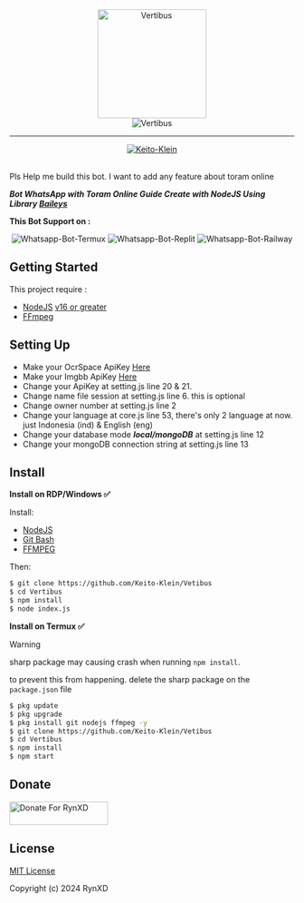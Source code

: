 <div align="center">
  
  <img width="192" title="Vertibus" src="https://github.com/Keito-Klein.png"/>

</div>

<div align="center">

  <img title="Vertibus" src="https://img.shields.io/badge/Vertibus-yellow?colorA=%23ff0000&colorB=%23017e40&style=for-the-badge">

</div>

---


<div align="center">  
  <a href="https://github.com/Keito-Klein">
    <img title="Keito-Klein" src="https://img.shields.io/badge/AUTHOR-MiKako-orange.svg?style=for-the-badge&logo=github"></a>
</div>

<br>
<p> Pls Help me build this bot. I want to add any feature about toram online</p>


***Bot WhatsApp with Toram Online Guide Create with NodeJS Using Library [Baileys](https://github.com/WhiskeySockets/Baileys)***

<p align="center">

**This Bot Support on :**
</p>

<p align="center">
  <img title="Whatsapp-Bot-Termux" src="https://img.shields.io/badge/Termux-302c2c?style=for-the-badge&logo=iterm2&logoColor=000000"></img>
  <img title="Whatsapp-Bot-Replit" src="https://img.shields.io/badge/replit-3b1903?style=for-the-badge&logo=replit&logoColor=F26207"></img>
  <img title="Whatsapp-Bot-Railway" src="https://img.shields.io/badge/railway-362b2b?style=for-the-badge&logo=railway&logoColor=0B0D0E"></img>
</p>

## Getting Started
This project require :
- [NodeJS](https://nodejs.org/en/download/) [v16 or greater](https://nodejs.org/dist/)
- [FFmpeg](https://www.gyan.dev/ffmpeg/builds/) 

## Setting Up
- Make your OcrSpace ApiKey [Here](https://ocr.space/ocrapi)
- Make your Imgbb ApiKey [Here](https://api.imgbb.com)
- Change your ApiKey at setting.js line 20 & 21.
- Change name file session at setting.js line 6. this is optional
- Change owner number at setting.js line 2
- Change your language at core.js line 53, there's only 2 language at now. just Indonesia (ind) & English (eng)
- Change your database mode ***local/mongoDB*** at setting.js line 12 
- Change your mongoDB connection string at setting.js line 13

## Install
**Install on RDP/Windows ✅**

Install:
- [NodeJS](https://nodejs.org/en/download/)
- [Git Bash](https://git-scm.com/downloads)
- [FFMPEG](https://www.gyan.dev/ffmpeg/builds/)

Then:
```bash
$ git clone https://github.com/Keito-Klein/Vetibus
$ cd Vertibus
$ npm install
$ node index.js
```
**Install on Termux ✅**
> [!WARNING]
> sharp package may causing crash when running `npm install`.

to prevent this from happening. delete the sharp package on the `package.json` file

```bash
$ pkg update 
$ pkg upgrade 
$ pkg install git nodejs ffmpeg -y
$ git clone https://github.com/Keito-Klein/Vetibus
$ cd Vertibus
$ npm install
$ npm start
```


## Donate
<a href="https://saweria.co/rynxd" target="_blank"><img src="https://user-images.githubusercontent.com/26188697/180601310-e82c63e4-412b-4c36-b7b5-7ba713c80380.png" alt="Donate For RynXD" height="41" width="174"></a>

## License
[MIT License](https://github.com/RynXD-Host/converter/blob/main/LICENSE)

Copyright (c) 2024 RynXD


